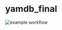 # yamdb_final
![example workflow](https://github.com/Jakondak/yamdb_final/blob/master/.github/workflows/yamdb_workflow.yml/badge.svg)
